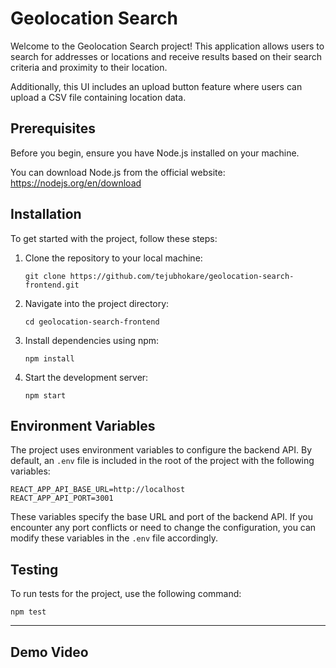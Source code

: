 # Geolocation Search

Welcome to the Geolocation Search project! This application allows users to search for addresses or locations and receive results based on their search criteria and proximity to their location.

Additionally, this UI includes an upload button feature where users can upload a CSV file containing location data.

## Prerequisites

Before you begin, ensure you have Node.js installed on your machine.

You can download Node.js from the official website: https://nodejs.org/en/download

## Installation

To get started with the project, follow these steps:

1. Clone the repository to your local machine:

   ```
   git clone https://github.com/tejubhokare/geolocation-search-frontend.git
   ```

2. Navigate into the project directory:

   ```
   cd geolocation-search-frontend
   ```

3. Install dependencies using npm:

   ```
   npm install
   ```

4. Start the development server:

   ```
   npm start
   ```


## Environment Variables

The project uses environment variables to configure the backend API. By default, an `.env` file is included in the root of the project with the following variables:

```
REACT_APP_API_BASE_URL=http://localhost
REACT_APP_API_PORT=3001
```

These variables specify the base URL and port of the backend API. If you encounter any port conflicts or need to change the configuration, you can modify these variables in the `.env` file accordingly.


## Testing

To run tests for the project, use the following command:

```
npm test
```

---

## Demo Video

<script src="https://gist.github.com/tejubhokare/5964c2ad31f2a10594b070fb9d6aa597.js"></script>
